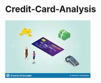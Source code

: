 # Credit-Card-Analysis
![](https://github.com/Rohitrt8/Credit-Card-Analysis/blob/main/images%20(2).jpg)
